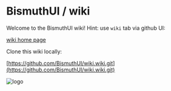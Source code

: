 # BismuthUI / wiki

Welcome to the BismuthUI wiki! Hint: use `wiki` tab via github UI:

[wiki home page](https://github.com/BismuthUI/wiki/wiki)

Clone this wiki locally:

[https://github.com/BismuthUI/wiki.wiki.git](https://github.com/BismuthUI/wiki.wiki.git)

![logo](https://avatars3.githubusercontent.com/u/64962376)
